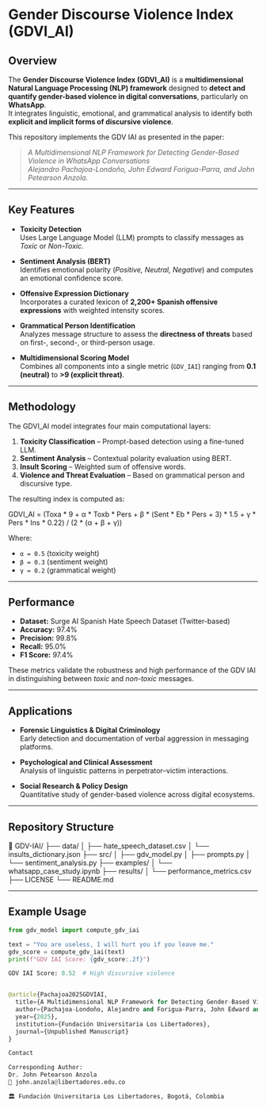 # Gender Discourse Violence Index (GDVI_AI)

## Overview
The **Gender Discourse Violence Index (GDVI_AI)** is a **multidimensional Natural Language Processing (NLP) framework** designed to **detect and quantify gender-based violence in digital conversations**, particularly on **WhatsApp**.  
It integrates linguistic, emotional, and grammatical analysis to identify both **explicit and implicit forms of discursive violence**.

This repository implements the GDV IAI as presented in the paper:  
> *A Multidimensional NLP Framework for Detecting Gender-Based Violence in WhatsApp Conversations*  
> *Alejandro Pachajoa-Londoño, John Edward Forigua-Parra, and John Petearson Anzola.*

---

## Key Features

- **Toxicity Detection**  
  Uses Large Language Model (LLM) prompts to classify messages as *Toxic* or *Non-Toxic*.

- **Sentiment Analysis (BERT)**  
  Identifies emotional polarity (*Positive, Neutral, Negative*) and computes an emotional confidence score.

- **Offensive Expression Dictionary**  
  Incorporates a curated lexicon of **2,200+ Spanish offensive expressions** with weighted intensity scores.

- **Grammatical Person Identification**  
  Analyzes message structure to assess the **directness of threats** based on first-, second-, or third-person usage.

- **Multidimensional Scoring Model**  
  Combines all components into a single metric (`GDV_IAI`) ranging from **0.1 (neutral)** to **>9 (explicit threat)**.

---

## Methodology

The GDVI_AI model integrates four main computational layers:

1. **Toxicity Classification** – Prompt-based detection using a fine-tuned LLM.
2. **Sentiment Analysis** – Contextual polarity evaluation using BERT.
3. **Insult Scoring** – Weighted sum of offensive words.
4. **Violence and Threat Evaluation** – Based on grammatical person and discursive type.

The resulting index is computed as:

GDVI_AI = (Toxa * 9 + α * Toxb * Pers + β * (Sent * Eb * Pers + 3) * 1.5 + γ * Pers * Ins * 0.22) / (2 * (α + β + γ))


Where:
- `α = 0.5` (toxicity weight)
- `β = 0.3` (sentiment weight)
- `γ = 0.2` (grammatical weight)

---

## Performance

- **Dataset:** Surge AI Spanish Hate Speech Dataset (Twitter-based)  
- **Accuracy:** 97.4%  
- **Precision:** 99.8%  
- **Recall:** 95.0%  
- **F1 Score:** 97.4%  

These metrics validate the robustness and high performance of the GDV IAI in distinguishing between *toxic* and *non-toxic* messages.

---

## Applications

- **Forensic Linguistics & Digital Criminology**  
  Early detection and documentation of verbal aggression in messaging platforms.

- **Psychological and Clinical Assessment**  
  Analysis of linguistic patterns in perpetrator–victim interactions.

- **Social Research & Policy Design**  
  Quantitative study of gender-based violence across digital ecosystems.

---

## Repository Structure
📁 GDV-IAI/
├── data/
│ ├── hate_speech_dataset.csv
│ └── insults_dictionary.json
├── src/
│ ├── gdv_model.py
│ ├── prompts.py
│ └── sentiment_analysis.py
├── examples/
│ └── whatsapp_case_study.ipynb
├── results/
│ └── performance_metrics.csv
├── LICENSE
└── README.md


---

## Example Usage

```python
from gdv_model import compute_gdv_iai

text = "You are useless, I will hurt you if you leave me."
gdv_score = compute_gdv_iai(text)
print(f"GDV IAI Score: {gdv_score:.2f}")

GDV IAI Score: 8.52  # High discursive violence


@article{Pachajoa2025GDVIAI,
  title={A Multidimensional NLP Framework for Detecting Gender-Based Violence in WhatsApp Conversations},
  author={Pachajoa-Londoño, Alejandro and Forigua-Parra, John Edward and Anzola, John Petearson},
  year={2025},
  institution={Fundación Universitaria Los Libertadores},
  journal={Unpublished Manuscript}
}

Contact

Corresponding Author:
Dr. John Petearson Anzola
📧 john.anzola@libertadores.edu.co

🏛 Fundación Universitaria Los Libertadores, Bogotá, Colombia

